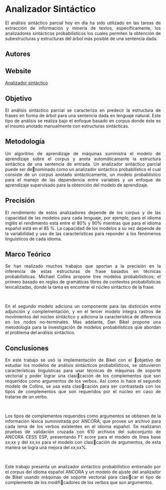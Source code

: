 # Analizador Sintáctico

<p style='text-align: justify;'>
El análisis sintáctico parcial hoy en día ha sido utilizado en las tareas de extracción de información y minería de textos, específicamente, los analizadores sintácticos probabilísticos los cuales permiten la obtención de subestructuras y estructuras del árbol más posible de una sentencia dada.
</p>

## Autores

## Website
[Analizador sintáctico](http://eiscapp.univalle.edu.co/bikel/parser/index.php)

## Objetivo

<p style='text-align: justify;'>
El análisis sintáctico parcial se caracteriza en predecir la estructura de frases en forma de árbol para una sentencia dada en lenguaje natural. Este tipo de análisis se realiza bajo el enfoque basado en corpus donde éste es el insumo anotado manualmente con estructuras sintácticas. 
</p>

## Metodología
<p style='text-align: justify;'>
Un algoritmo de aprendizaje de máquinas suministra el modelo de aprendizaje sobre el corpus y anota automáticamante la estructura sintáctica de una sentencia de entrada. Un analizador sintáctico parcial puede ser denominado como un analizador sintáctico probabilístico el cual consiste de un corpus anotado sintácticamente, un modelo probablístico para el manejo de las dependencia entre variables y un enfoque de aprendizaje supervisado para la obtención del modelo de aprendizaje. 
</p>

## Precisión
<p style='text-align: justify;'>
El rendimiento de estos analizadores depende de los corpus y de las capacidad de las modelos para cada lenguaje, por ejemplo, para el idioma inglés el rendimiento está entre el 80% y 90% mientras que para el idioma español está en el 85 %. La capacidad de los modelos a su vez depende de la variabilidad y uso de las características para reponder a los fenómenos linguísticos de cada idioma. 
</p>

## Marco Teórico
<p style='text-align: justify;'>
Se han realizado muchos trabajos que aportan a la precisión en la inferencia de estas estructuras de frase basados en técnicas probabilísticas. Michael Collins propone tres modelos probabilísticos; el primero basado en reglas de gramáticas libres de contextos probabilísticas lexicalizadas, donde la tarea es encontrar el núcleo sintáctico de la frase. 
</p><br/>
<p style='text-align: justify;'>
En el segundo modelo adiciona un componente para las distinción entre adjunción y complementación, y en el tercer modelo integra rastros de movimientos del núcleo sintáctico y adiciona la característica de diferencia en los nodos no-terminales. Mas adelante, Dan Bikel propone una metodología para la investigación de modelos probabilísticos que abordan el problema del análisis sintáctico. 
</p>

## Conclusiones
<p style='text-align: justify;'>
En este trabajo se usó la implementación de Bikel con el objetivo de estudiar los modelos de análisis sintácticos probabilísticos, se obtuvieron características linguísticas para usar técnicas de máquinas de soporte vectorial y poder lograr una clasicación de los complementos que son requeridos como argumentos de los verbos. Así como lo hace el segundo modelo de Collins, se usa esta clasicación para ser contrastada con los tipos de complementos que son requeridos por el núcleo en caso de tratarse de un verbo. 
</p><br/>
<p style='text-align: justify;'>
Los tipos de complementos requeridos como argumentos se obtienen de la información léxica suministrada por ANCORA, que provee un archivo para cada lema de los verbos existentes en el idioma español. Se realizaron pruebas de validación cruzada con 610 archivos del subconjunto de ANCORA CESS ESP, presentando F1 score para el modelo de línea base xx;xx y del xx;xx para el modelo con clasicación de argumentos, de esta manera se logra una mejora del xx;xx%. 
</p><br/>
<p style='text-align: justify;'>
Este trabajo presenta un analizador sintáctico probabilístico entrenado por el corpus del idioma español ANCORA y un modelo de ajuste del analizador de Bikel usando máquinas de soporte vectorial para clasicar el tipo de complemento de los modificadores de los verbos que son argumentos.
</p>